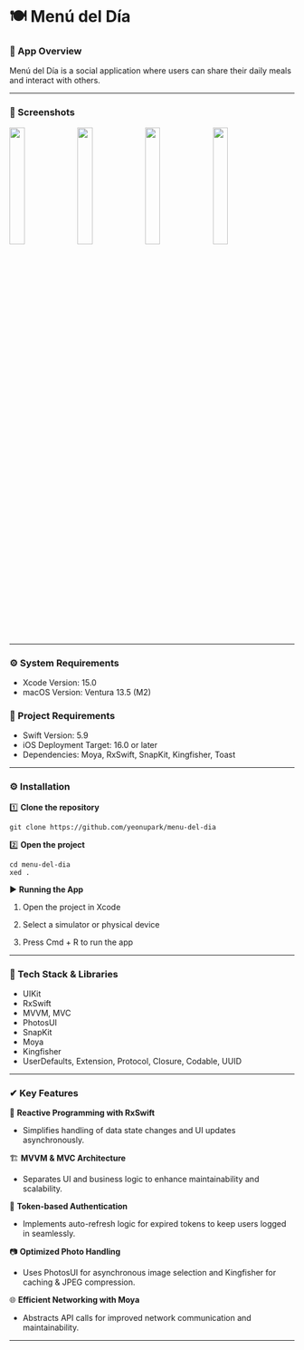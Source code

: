 # 🍽️ Menú del Día

### 📱 App Overview
Menú del Día is a social application where users can share their daily meals and interact with others.

---
### 📸 Screenshots
<img src = "https://github.com/yeonupark/CommunityProject/assets/130972950/c3074987-34cf-429e-8c82-c23f57764a55" width="23%" height="23%">
<img src = "https://github.com/yeonupark/CommunityProject/assets/130972950/7a272339-1b21-4f36-953b-7362006d8343.png" width="23%" height="23%">
<img src = "https://github.com/yeonupark/CommunityProject/assets/130972950/718faada-8014-49c1-b8e2-2130b59ff78b.png" width="23%" height="23%">
<img src = "https://github.com/yeonupark/CommunityProject/assets/130972950/16900d2d-1ddf-4618-9bb9-22efe6c75b21.png" width="23%" height="23%">

---
### ⚙️ System Requirements
- Xcode Version: 15.0
- macOS Version: Ventura 13.5 (M2)

### 🔧 Project Requirements
- Swift Version: 5.9
- iOS Deployment Target: 16.0 or later
- Dependencies: Moya, RxSwift, SnapKit, Kingfisher, Toast

---
### ⚙️ Installation

1️⃣ **Clone the repository**
```
git clone https://github.com/yeonupark/menu-del-dia
```
2️⃣ **Open the project**
```
cd menu-del-dia
xed .
``` 

▶️ **Running the App**

1. Open the project in Xcode

2. Select a simulator or physical device

3. Press Cmd + R to run the app

---
### 🔧 Tech Stack & Libraries
- UIKit
- RxSwift
- MVVM, MVC
- PhotosUI
- SnapKit
- Moya
- Kingfisher
- UserDefaults, Extension, Protocol, Closure, Codable, UUID

---
### ✔ Key Features

📂 **Reactive Programming with RxSwift**    
- Simplifies handling of data state changes and UI updates asynchronously.
  
🏗 **MVVM & MVC Architecture**
- Separates UI and business logic to enhance maintainability and scalability.

🔑 **Token-based Authentication**
- Implements auto-refresh logic for expired tokens to keep users logged in seamlessly.

📷 **Optimized Photo Handling**
- Uses PhotosUI for asynchronous image selection and Kingfisher for caching & JPEG compression.

🌐 **Efficient Networking with Moya**
- Abstracts API calls for improved network communication and maintainability.
  
---
